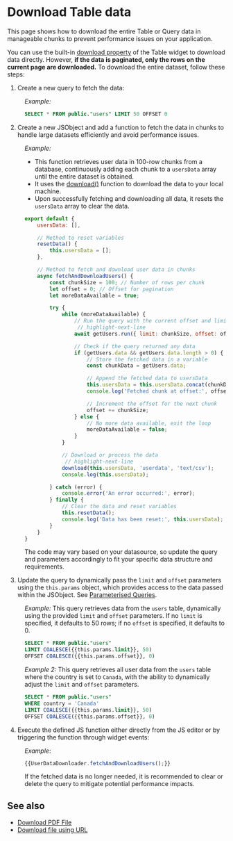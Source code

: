 # Download Table data

This page shows how to download the entire Table or Query data in manageable chunks to prevent performance issues on your application. 

You can use the built-in [download property](/reference/widgets/table#allow-download-boolean) of the Table widget to download data directly. However, **if the data is paginated, only the rows on the current page are downloaded.** To download the entire dataset, follow these steps:

1. Create a new query to fetch the data:

<dd>

*Example:*

```sql
SELECT * FROM public."users" LIMIT 50 OFFSET 0
```

</dd>


2. Create a new JSObject and add a function to fetch the data in chunks to handle large datasets efficiently and avoid performance issues.

<dd>



*Example:*

- This function retrieves user data in 100-row chunks from a database, continuously adding each chunk to a `usersData` array until the entire dataset is obtained.
- It uses the [download()](/reference/appsmith-framework/widget-actions/download) function to download the data to your local machine.
- Upon successfully fetching and downloading all data, it resets the `usersData` array to clear the data.


```js
export default {
    usersData: [],

    // Method to reset variables
    resetData() {
        this.usersData = [];
    },

    // Method to fetch and download user data in chunks
    async fetchAndDownloadUsers() {
        const chunkSize = 100; // Number of rows per chunk
        let offset = 0; // Offset for pagination
        let moreDataAvailable = true;

        try {
            while (moreDataAvailable) {
                // Run the query with the current offset and limit
                 // highlight-next-line
                await getUsers.run({ limit: chunkSize, offset: offset });

                // Check if the query returned any data
                if (getUsers.data && getUsers.data.length > 0) {
                    // Store the fetched data in a variable
                    const chunkData = getUsers.data;

                    // Append the fetched data to usersData
                    this.usersData = this.usersData.concat(chunkData);
                    console.log('Fetched chunk at offset:', offset);

                    // Increment the offset for the next chunk
                    offset += chunkSize;
                } else {
                    // No more data available, exit the loop
                    moreDataAvailable = false;
                }
            }

            // Download or process the data
             // highlight-next-line
            download(this.usersData, 'userdata', 'text/csv');
            console.log(this.usersData);

        } catch (error) {
            console.error('An error occurred:', error);
        } finally {
            // Clear the data and reset variables
            this.resetData();
            console.log('Data has been reset:', this.usersData);
        }
    }
}
```

The code may vary based on your datasource, so update the query and parameters accordingly to fit your specific data structure and requirements.


</dd>

 3. Update the query to dynamically pass the `limit` and `offset` parameters using the `this.params` object, which provides access to the data passed within the JSObject. See [Parameterised Queries](/connect-data/concepts/dynamic-queries).


<dd>

*Example:* This query retrieves data from the `users` table, dynamically using the provided `limit` and `offset` parameters. If no `limit` is specified, it defaults to 50 rows; if no `offset` is specified, it defaults to 0.

 ```sql
 SELECT * FROM public."users" 
LIMIT COALESCE({{this.params.limit}}, 50) 
OFFSET COALESCE({{this.params.offset}}, 0)
```

*Example 2:* This query retrieves all user data from the `users` table where the country is set to `Canada`, with the ability to dynamically adjust the `limit` and `offset` parameters.


```sql
SELECT * FROM public."users"
WHERE country = 'Canada'
LIMIT COALESCE({{this.params.limit}}, 50)
OFFSET COALESCE({{this.params.offset}}, 0)
```

</dd>

4. Execute the defined JS function either directly from the JS editor or by triggering the function through widget events:

<dd>

*Example*:

```js
{{UserDataDownloader.fetchAndDownloadUsers();}}
```

If the fetched data is no longer needed, it is recommended to clear or delete the query to mitigate potential performance impacts.

</dd>

## See also

- [Download PDF File](/reference/appsmith-framework/widget-actions/download)
- [Download file using URL](/connect-data/how-to-guides/how-to-download-files-using-api#download-file-using-public-url)
